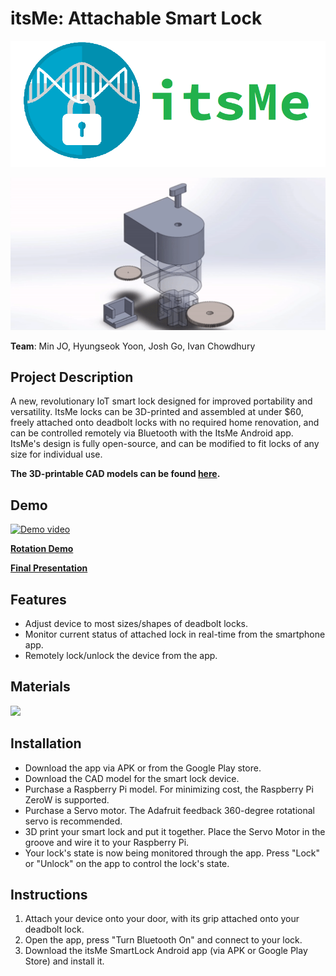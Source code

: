 # itsMe: Attachable Smart Lock 

![Logo](/demos/Snapshots/Final/logo2.png)

![CAD Model](/demos/Snapshots/Final/CAD.gif)

**Team**: Min JO, Hyungseok Yoon, Josh Go, Ivan Chowdhury

## Project Description

A new, revolutionary IoT smart lock designed for improved portability and versatility. ItsMe locks can be 3D-printed and assembled at under $60, freely attached onto deadbolt locks with no required home renovation, and can be controlled remotely via Bluetooth with the ItsMe Android app. ItsMe's design is fully open-source, and can be modified to fit locks of any size for individual use. 

**The 3D-printable CAD models can be found [here](/demos/CAD).**

## Demo
[![Demo video](https://img.youtube.com/vi/Y3_GFy8Gmhg/maxresdefault.jpg)](https://www.youtube.com/watch?v=Y3_GFy8Gmhg)

**[Rotation Demo](https://www.youtube.com/watch?v=DRbHsR_Iyws)**

**[Final Presentation](https://www.youtube.com/watch?v=xuYFx85O6f8)**


## Features
- Adjust device to most sizes/shapes of deadbolt locks.
- Monitor current status of attached lock in real-time from the smartphone app.
- Remotely lock/unlock the device from the app.

## Materials
![](https://i.imgur.com/hORWZto.jpg)

## Installation
- Download the app via APK or from the Google Play store.
- Download the CAD model for the smart lock device.
- Purchase a Raspberry Pi model. For minimizing cost, the Raspberry Pi ZeroW is supported.
- Purchase a Servo motor. The Adafruit feedback 360-degree rotational servo is recommended. 
- 3D print your smart lock and put it together. Place the Servo Motor in the groove and wire it to your Raspberry Pi.
- Your lock's state is now being monitored through the app. Press "Lock" or "Unlock" on the app to control the lock's state.

## Instructions
1. Attach your device onto your door, with its grip attached onto your deadbolt lock.
2. Open the app, press "Turn Bluetooth On" and connect to your lock. 
3. Download the itsMe SmartLock Android app (via APK or Google Play Store) and install it.

